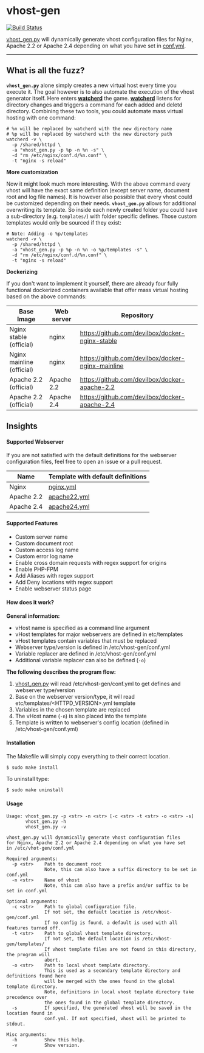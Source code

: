 # vhost-gen

[![Build Status](https://travis-ci.org/devilbox/vhost-gen.svg?branch=master)](https://travis-ci.org/devilbox/vhost-gen)

[vhost_gen.py](bin/vhost_gen.py) will dynamically generate vhost configuration files for Nginx, Apache 2.2 or Apache 2.4 depending on what you have set in [conf.yml](etc/conf.yml).

---

## What is all the fuzz?

**`vhost_gen.py`** alone simply creates a new virtual host every time you execute it. The goal however is to also automate the execution of the vhost generator itself. Here enters **[watcherd](https://github.com/devilbox/watcherd)** the game. **[watcherd](https://github.com/devilbox/watcherd)** listens for directory changes and triggers a command for each added and deletd directory. Combining these two tools, you could automate mass virtual hosting with one command:

```shell
# %n will be replaced by watcherd with the new directory name
# %p will be replaced by watcherd with the new directory path
watcherd -v \
  -p /shared/httpd \
  -a "vhost_gen.py -p %p -n %n -s" \
  -d "rm /etc/nginx/conf.d/%n.conf" \
  -t "nginx -s reload"
```
**More customization**

Now it might look much more interesting. With the above command every vhost will have the exact same definition (except server name, document root and log file names). It is however also possible that every vhost could be customized depending on their needs. **`vhost_gen.py`** allows for additional overwriting its template. So inside each newly created folder you could have a sub-directory (e.g. `templates/`) with folder specific defines. Those custom templates would only be sourced if they exist:

```shell
# Note: Adding -o %p/templates
watcherd -v \
  -p /shared/httpd \
  -a "vhost_gen.py -p %p -n %n -o %p/templates -s" \
  -d "rm /etc/nginx/conf.d/%n.conf" \
  -t "nginx -s reload"
```

**Dockerizing**

If you don't want to implement it yourself, there are already four fully functional dockerized containers available that offer mass virtual hosting based on the above commands:

| Base Image | Web server | Repository |
|------------|------------|------------|
| Nginx stable (official) | nginx | https://github.com/devilbox/docker-nginx-stable |
| Nginx mainline (official) | nginx | https://github.com/devilbox/docker-nginx-mainline |
| Apache 2.2 (official) | Apache 2.2 | https://github.com/devilbox/docker-apache-2.2 |
| Apache 2.2 (official) | Apache 2.4 | https://github.com/devilbox/docker-apache-2.4 |


## Insights

#### Supported Webserver

If you are not satisfied with the default definitions for the webserver configuration files, feel free to open an issue or a pull request.

| Name       | Template with default definitions          |
|------------|--------------------------------------------|
| Nginx      | [nginx.yml](etc/templates/nginx.yml)       |
| Apache 2.2 | [apache22.yml](etc/templates/apache22.yml) |
| Apache 2.4 | [apache24.yml](etc/templates/apache24.yml) |


#### Supported Features

* Custom server name
* Custom document root
* Custom access log name
* Custom error log name
* Enable cross domain requests with regex support for origins
* Enable PHP-FPM
* Add Aliases with regex support
* Add Deny locations with regex support
* Enable webserver status page


#### How does it work?

**General information:**

* vHost name is specified as a command line argument
* vHost templates for major webservers are defined in etc/templates
* vHost templates contain variables that must be replaced
* Webserver type/version is defined in /etc/vhost-gen/conf.yml
* Variable replacer are defined in /etc/vhost-gen/conf.yml
* Additional variable replacer can also be defined (`-o`)

**The following describes the program flow:**

1. [vhost_gen.py](bin/vhost_gen.py) will read /etc/vhost-gen/conf.yml to get defines and webserver type/version
2. Base on the webserver version/type, it will read etc/templates/<HTTPD_VERSION>.yml template
3. Variables in the chosen template are replaced
4. The vHost name (`-n`) is also placed into the template
5. Template is written to webserver's config location (defined in /etc/vhost-gen/conf.yml)


#### Installation

The Makefile will simply copy everything to their correct location.
```shell
$ sudo make install
```

To uninstall type:
```shell
$ sudo make uninstall
```

#### Usage

```shell
Usage: vhost_gen.py -p <str> -n <str> [-c <str> -t <str> -o <str> -s]
       vhost_gen.py -h
       vhost_gen.py -v

vhost_gen.py will dynamically generate vhost configuration files
for Nginx, Apache 2.2 or Apache 2.4 depending on what you have set
in /etc/vhot-gen/conf.yml

Required arguments:
  -p <str>    Path to document root
              Note, this can also have a suffix directory to be set in conf.yml
  -n <str>    Name of vhost
              Note, this can also have a prefix and/or suffix to be set in conf.yml

Optional arguments:
  -c <str>    Path to global configuration file.
              If not set, the default location is /etc/vhost-gen/conf.yml
              If no config is found, a default is used with all features turned off.
  -t <str>    Path to global vhost template directory.
              If not set, the default location is /etc/vhost-gen/templates/
              If vhost template files are not found in this directory, the program will
              abort.
  -o <str>    Path to local vhost template directory.
              This is used as a secondary template directory and definitions found here
              will be merged with the ones found in the global template directory.
              Note, definitions in local vhost teplate directory take precedence over
              the ones found in the global template directory.
  -s          If specified, the generated vhost will be saved in the location found in
              conf.yml. If not specified, vhost will be printed to stdout.

Misc arguments:
  -h          Show this help.
  -v          Show version.
```
